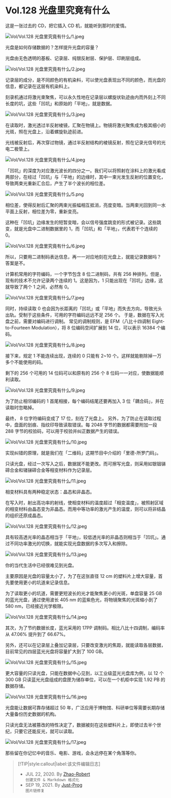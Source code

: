 # Vol.128 光盘里究竟有什么

这是一张过去的 CD，把它插入 CD 机，就能听到那时的爱情。

![Vol/Vol.128 光盘里究竟有什么/1.jpeg](https://file.hsyhx.top/iPaperClipICU/web/assets/image/文字稿/Vol/Vol.128%20光盘里究竟有什么/1.jpeg?imageMogr2/format/avif)

光盘是如何存储数据的？怎样提升光盘的容量？

光盘由无色透明的基板、记录层、纯银反射层、保护层、印刷层组成。

![Vol/Vol.128 光盘里究竟有什么/2.jpeg](https://file.hsyhx.top/iPaperClipICU/web/assets/image/文字稿/Vol/Vol.128%20光盘里究竟有什么/2.jpeg?imageMogr2/format/avif)

记录层的成分，是不同颜色的有机染料，可以使光盘表现出不同的颜色，而光盘的信息，都记录在这层有机染料上。

刻录机通过将激光束聚焦，可以永久性地在记录层以螺旋状轨迹由内而外刻上不同长度的坑，这些「凹坑」和原始的「平地」，就是数据。

![Vol/Vol.128 光盘里究竟有什么/3.jpeg](https://file.hsyhx.top/iPaperClipICU/web/assets/image/文字稿/Vol/Vol.128%20光盘里究竟有什么/3.jpeg?imageMogr2/format/avif)

在读取时，激光透过半反射棱镜，汇聚在物镜上。物镜将激光聚焦成为极其细小的光斑，照在光盘上，沿着螺旋轨迹前进。

光线被反射后，再次穿过物镜，通过半反射结构的棱镜反射，照在记录光信号的光电二极管上。

![Vol/Vol.128 光盘里究竟有什么/4.jpeg](https://file.hsyhx.top/iPaperClipICU/web/assets/image/文字稿/Vol/Vol.128%20光盘里究竟有什么/4.jpeg?imageMogr2/format/avif)

「凹坑」的深度为对应激光波长的四分之一。我们可以将照射在涂料上的激光看成两部分，在经过「凹坑」与「平地」的边缘时，其中一束光发生反射的位置变化，导致两束光重新汇合后，产生了半个波长的相位差。

![Vol/Vol.128 光盘里究竟有什么/5.png](https://file.hsyhx.top/iPaperClipICU/web/assets/image/文字稿/Vol/Vol.128%20光盘里究竟有什么/5.png?imageMogr2/format/avif)

相位差，使得反射后汇聚的两束光振幅相互抵消，亮度变暗。当两束光回到同一水平面上反射，相位差为零，重新变亮。

这种在「凹坑」边缘发生的短暂变暗，会以信号强度跳变的形式被记录。这些跳变，就是光盘中二进制数据里的 1，而「凹坑」和「平地」，代表若干个连续的 0。

![Vol/Vol.128 光盘里究竟有什么/6.jpeg](https://file.hsyhx.top/iPaperClipICU/web/assets/image/文字稿/Vol/Vol.128%20光盘里究竟有什么/6.jpeg?imageMogr2/format/avif)

所以，只要用二进制码表达信息，再一一对应地刻在光盘上，就能记录数据吗？ 答案是不。

计算机常用的字符编码，一个字节包含 8 位二进制码，共有 256 种排列。但是，现有的技术不允许记录两个连续的 1。这是因为，1 只能出现在「凹坑」边缘，这就导致了两个 1 之间，必然有 0。

![Vol/Vol.128 光盘里究竟有什么/7.jpeg](https://file.hsyhx.top/iPaperClipICU/web/assets/image/文字稿/Vol/Vol.128%20光盘里究竟有什么/7.jpeg?imageMogr2/format/avif)

同时，持续读取 0 也会因为长距离的「凹坑」或「平地」而失去方向，导致光头出轨。受制于这些条件，可用的字符编码远远不足 256 个。 于是，数据在写入光盘之前，需要对编码进行调制。 常见的调制规则，是 EFM（八比十四调制 Eight-to-Fourteen Modulation），将 8 位编码空间扩展到 14 位，可以表示 16384 个编码。

![Vol/Vol.128 光盘里究竟有什么/8.jpeg](https://file.hsyhx.top/iPaperClipICU/web/assets/image/文字稿/Vol/Vol.128%20光盘里究竟有什么/8.jpeg?imageMogr2/format/avif)

接下来，规定 1 不能连续出现，连续的 0 只能有 2\~10 个。这样就能剔除掉一万多个不能使用的码。

剩下的 256 个可用的 14 位码可以和原有的 256 个 8 位码一一对应，使数据能顺利读取。

![Vol/Vol.128 光盘里究竟有什么/9.jpeg](https://file.hsyhx.top/iPaperClipICU/web/assets/image/文字稿/Vol/Vol.128%20光盘里究竟有什么/9.jpeg?imageMogr2/format/avif)

为了防止相邻编码的 1 首尾相接，每个编码结尾还要再加入 3 位「耦合码」，并在读取时忽略掉。

最终， 8 位字符编码变成了 17 位，刻在了光盘上。 另外，为了防止在读取过程中，盘面的划痕、指纹印导致读取错误。每 2048 字节的数据都需要附加一段 288 字节的校验码，可以用于校验并纠正数据产生的错误。

![Vol/Vol.128 光盘里究竟有什么/10.jpeg](https://file.hsyhx.top/iPaperClipICU/web/assets/image/文字稿/Vol/Vol.128%20光盘里究竟有什么/10.jpeg?imageMogr2/format/avif)

实现纠错的原理，就是我们在「二维码」这期节目中介绍的「里德-所罗门码」。

只读光盘，经过一次写入之后，数据就不能更改。而可擦写光盘，则采用如银铟锑碲合金和锗锑碲合金等相变材料作为记录层。

![Vol/Vol.128 光盘里究竟有什么/11.jpeg](https://file.hsyhx.top/iPaperClipICU/web/assets/image/文字稿/Vol/Vol.128%20光盘里究竟有什么/11.jpeg?imageMogr2/format/avif)

相变材料具有两种稳定状态：晶态和非晶态。

在写入时，射出高功率的射线，使相变材料的温度超过「相变温度」，被照射区域的相变材料由晶态变为非晶态。而用中等功率的激光产生的温度，则可以将非结晶的组织还原成晶态。

![Vol/Vol.128 光盘里究竟有什么/12.jpeg](https://file.hsyhx.top/iPaperClipICU/web/assets/image/文字稿/Vol/Vol.128%20光盘里究竟有什么/12.jpeg?imageMogr2/format/avif)

具有较高透光率的晶态相当于「平地」，较低透光率的非晶态则相当于「凹坑」。通过不同功率激光的切换，就能实现光盘数据的多次写入和擦除。

![Vol/Vol.128 光盘里究竟有什么/13.jpeg](https://file.hsyhx.top/iPaperClipICU/web/assets/image/文字稿/Vol/Vol.128%20光盘里究竟有什么/13.jpeg?imageMogr2/format/avif)

你的当代生活中已经很难见到光盘。

主要原因是光盘的容量太小了，为了在这张直径 12 cm 的塑料片上增大容量，首先要使用更小的坑道来记录信息。

为了读取更小的坑道，需要更短波长的光才能聚焦更小的光斑，单盘容量 25 GB 的蓝光光盘，通过使用波长 405 nm 的蓝紫色光，将物镜聚焦的光斑缩小到了 580 nm，已经接近光学极限。

![Vol/Vol.128 光盘里究竟有什么/14.jpeg](https://file.hsyhx.top/iPaperClipICU/web/assets/image/文字稿/Vol/Vol.128%20光盘里究竟有什么/14.jpeg?imageMogr2/format/avif)

其次，为了节约数据长度，蓝光采用的 17PP 调制码。相比八比十四调制，编码率从 47.06% 提升到了 66.67%。

另外，还可以在记录层上叠加记录层，只要改变激光的焦距，就能读取各层数据，目前常见的四层蓝光光盘将容量扩大到了 100 GB。

![Vol/Vol.128 光盘里究竟有什么/15.jpeg](https://file.hsyhx.top/iPaperClipICU/web/assets/image/文字稿/Vol/Vol.128%20光盘里究竟有什么/15.jpeg?imageMogr2/format/avif)

更大容量的只读光盘，只能在数据中心见到，以工业级蓝光光盘库为例，以 12 个 300 GB 只读蓝光光盘组成的盘匣为储存单位，可以在一个机柜中实现 1.92 PB 的数据存储。

![Vol/Vol.128 光盘里究竟有什么/16.jpeg](https://file.hsyhx.top/iPaperClipICU/web/assets/image/文字稿/Vol/Vol.128%20光盘里究竟有什么/16.jpeg?imageMogr2/format/avif)

光盘能让数据可靠存储超过 50 年，广泛应用于博物馆、科研单位等需要长期存储大量备份历史数据的机构。

只读光盘无法被篡改的特性决定了，数据被刻在这些塑料片上，即使过去半个世纪，只要它还能反光，就可以读取。

![Vol/Vol.128 光盘里究竟有什么/17.jpeg](https://file.hsyhx.top/iPaperClipICU/web/assets/image/文字稿/Vol/Vol.128%20光盘里究竟有什么/17.jpeg?imageMogr2/format/avif)

那些留在你记忆中的音乐、电影、游戏，会永远停在某个角落等你。

> [!TIP|style:callout|label:该文件编辑日志]
>
> - JUL 22, 2020. By [Zhao-Robert](https://github.com/Zhao-Robert)  
> `创建文件 & Markdown 格式化`
> - SEP 19, 2021. By [Just-Prog](https://github.com/Just-Prog)  
> `图片链修复`
